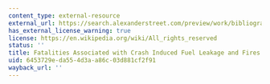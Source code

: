 ```yaml
---
content_type: external-resource
external_url: https://search.alexanderstreet.com/preview/work/bibliographic_entity%7Cbibliographic_details%7C2083893
has_external_license_warning: true
license: https://en.wikipedia.org/wiki/All_rights_reserved
status: ''
title: Fatalities Associated with Crash Induced Fuel Leakage and Fires
uid: 6453729e-da55-4d3a-a86c-03d881cf2f91
wayback_url: ''
---
```

